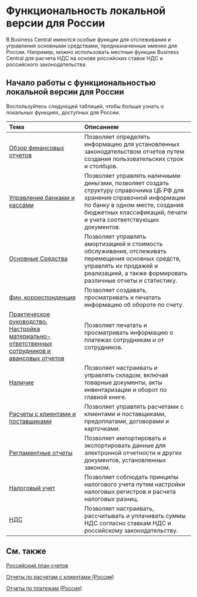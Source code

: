 # Функциональность локальной версии для России										 

В Business Central имеются особые функции для отслеживания и управления основными средствами, предназначенные именно для России. Например, можно использовать местные функции Business Central для расчета НДС на основе российских ставок НДС и российского законодательства.

 

## Начало работы с функциональностью локальной версии для России

 

Воспользуйтесь следующей таблицей, чтобы больше узнать о локальных функциях, доступных для России.

 

| Тема                                                         | Описанием                                                    |
| :----------------------------------------------------------- | :----------------------------------------------------------- |
| [Обзор финансовых отчетов](https://github.com/DianaMalina/dynamics365smb-docs/blob/live/business-central/LocalFunctionality/Russia/account-schedules-overview.md)                                 | Позволяет определять информацию для установленных законодательством отчетов путем создания пользовательских строк и столбцов. |
| [Управление банками и кассами](https://github.com/DianaMalina/dynamics365smb-docs/blob/live/business-central/LocalFunctionality/Russia/bank-and-cash-management.md)                             | Позволяет управлять наличными деньгами, позволяет создать структуру справочника ЦБ РФ для хранения справочной информации по банку в одном месте, создания бюджетных классификаций, печати и учета соответствующих документов. |
| [Основные Средства](https://github.com/DianaMalina/dynamics365smb-docs/blob/live/business-central/LocalFunctionality/Russia/fixed-assets.md)                                        | Позволяет управлять амортизацией и стоимость обслуживания, отслеживать перемещения основных средств, управлять их продажей и реализацией, а также формировать различные отчеты и статистику. |
| [Фин. корреспонденция](https://github.com/DianaMalina/dynamics365smb-docs/blob/live/business-central/LocalFunctionality/Russia/general-ledger-correspondence.md)                                     | Позволяет создавать, просматривать и печатать информацию об обороте по счету. |
| [Практическое руководство. Настройка материально-ответственных сотрудников и авансовых отчетов](https://github.com/DianaMalina/dynamics365smb-docs/blob/live/business-central/LocalFunctionality/Russia/how-to-set-up-responsible-employees-and-advance-statements.md) | Позволяет печатать и просматривать информацию о платежах сотрудникам и от сотрудников. |
| [Наличие](https://github.com/DianaMalina/dynamics365smb-docs/blob/live/business-central/LocalFunctionality/Russia/inventory.md)                                                  | Позволяет настраивать и управлять складом, включая товарные документы, акты инвентаризации и оборот по главной книге. |
| [Расчеты с клиентами и поставщиками](https://github.com/DianaMalina/dynamics365smb-docs/blob/live/business-central/LocalFunctionality/Russia/payables-and-receivables.md)                       | Позволяет управлять расчетами с клиентами и поставщиками, предоплатами, договорами и карточками. |
| [Регламентные отчеты](https://github.com/DianaMalina/dynamics365smb-docs/blob/live/business-central/LocalFunctionality/Russia/statutory-reports.md)                                      | Позволяет импортировать и экспортировать данные для электронной отчетности и других документов, установленных законом. |
| [Налоговый учет](https://github.com/DianaMalina/dynamics365smb-docs/blob/live/business-central/LocalFunctionality/Russia/tax-accounting.md)                                           | Позволяет соблюдать принципы налогового учета путем настройки налоговых регистров и расчета налоговых разниц. |
| [НДС]()                                                      | Позволяет настраивать, рассчитывать и уплачивать суммы НДС согласно ставкам НДС и российскому законодательству. |

 

## См. также

 

[Российский план счетов]()

[Отчеты по расчетам с клиентами (Россия)]()

[Отчеты по платежам (Россия)]()
